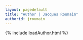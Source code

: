 ```yaml
---
layout: pagedefault
title: "Author | Jacques Roumain"
authorid: jroumain
---
```

{% include loadAuthor.html %}